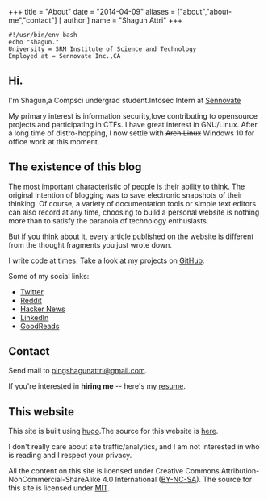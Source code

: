 +++
title = "About"
date = "2014-04-09"
aliases = ["about","about-me","contact"]
[ author ]
  name = "Shagun Attri"
+++




```console
#!/usr/bin/env bash
echo "shagun."
University = SRM Institute of Science and Technology
Employed at = Sennovate Inc.,CA
```

## Hi.

I'm Shagun,a Compsci undergrad student.Infosec Intern at [Sennovate](https://sennovate.com/)

My primary interest is information security,love contributing to opensource projects and participating in CTFs.
I have great interest in GNU/Linux. After a long time of distro-hopping, I now settle with ~~Arch Linux~~ Windows 10 for office work at this moment.

## The existence of this blog

The most important characteristic of people is their ability to think. The original intention of blogging was to save electronic snapshots of their thinking. Of course, a variety of documentation tools or simple text editors can also record at any time, choosing to build a personal website is nothing more than to satisfy the paranoia of technology enthusiasts.

But if you think about it, every article published on the website is different from the thought fragments you just wrote down.

I write code at times. Take a look at my projects on
[GitHub](https://github.com/shagunattri).

Some of my social links:

- [Twitter](https://twitter.com/sp3ppr)
- [Reddit](https://www.reddit.com/u/shagunattri)
- [Hacker News](https://news.ycombinator.com/user?id=shagunattri)
- [LinkedIn](https://www.linkedin.com/in/shagunattri/)
- [GoodReads](https://www.goodreads.com/user/show/69167061-shagun-attri)

## Contact

Send mail to [pingshagunattri@gmail.com](mailto:pingshagunattri@gmail.com).

If you're interested in **hiring me** -- here's my
[resume](https://github.com/shagunattri/site/files/6100553/Shagun-Attri-Resume.pdf).

## This website

This site is built using [hugo](https://gohugo.io/).The source for this website is
[here](https://github.com/shagunattri/site). 

I don't really care about site traffic/analytics, and I am not interested in who is reading and I respect your privacy.

All the content on this site is licensed under Creative Commons Attribution-NonCommercial-ShareAlike 4.0 International ([BY-NC-SA](https://creativecommons.org/licenses/by-nc-sa/4.0/)). The source for this site is licensed under [MIT](https://opensource.org/licenses/MIT).
